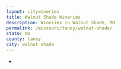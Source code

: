```yaml
---
layout: citywineries
title: Walnut Shade Wineries
description: Wineries in Walnut Shade, MO
permalink: /missouri/taney/walnut-shade/
state: mo
county: taney
city: walnut shade
---
```

-
